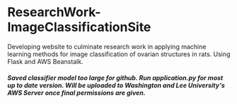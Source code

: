 # ResearchWork-ImageClassificationSite
Developing website to culminate research work in applying machine learning methods for image classification of ovarian structures in rats. Using Flask and AWS Beanstalk.

##### Saved classifier model too large for github. Run application.py for most up to date version. Will be uploaded to Washington and Lee University's AWS Server once final permissions are given. 

